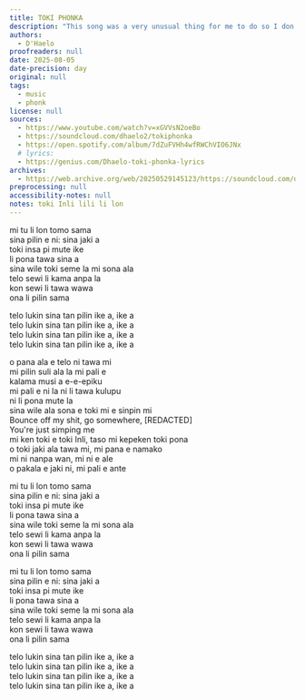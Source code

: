 ```yaml
---
title: TOKI PHONKA
description: "This song was a very unusual thing for me to do so I don't really want to release it on my standard platforms but it won't stop me from sharing it to you guys :D So there ya go, a phonk song in Toki Pona. Thanks to @prodstvrfire for the \"Ohio Dark Phonk\" production."
authors:
  - D'Haelo
proofreaders: null
date: 2025-08-05
date-precision: day
original: null
tags:
  - music
  - phonk
license: null
sources:
  - https://www.youtube.com/watch?v=xGVVsN2oeBo
  - https://soundcloud.com/dhaelo2/tokiphonka
  - https://open.spotify.com/album/7dZuFVHh4wfRWChVIO6JNx
  # lyrics:
  - https://genius.com/Dhaelo-toki-phonka-lyrics
archives:
  - https://web.archive.org/web/20250529145123/https://soundcloud.com/dhaelo2/tokiphonka
preprocessing: null
accessibility-notes: null
notes: toki Inli lili li lon
---
```


mi tu li lon tomo sama  
sina pilin e ni: sina jaki a  
toki insa pi mute ike  
li pona tawa sina a  
sina wile toki seme la mi sona ala  
telo sewi li kama anpa la  
kon sewi li tawa wawa  
ona li pilin sama

telo lukin sina tan pilin ike a, ike a  
telo lukin sina tan pilin ike a, ike a  
telo lukin sina tan pilin ike a, ike a  
telo lukin sina tan pilin ike a, ike a

o pana ala e telo ni tawa mi  
mi pilin suli ala la mi pali e   
kalama musi a e-e-epiku  
mi pali e ni la ni li tawa kulupu  
ni li pona mute la  
sina wile ala sona e toki mi e sinpin mi  
Bounce off my shit, go somewhere, [REDACTED]  
You're just simping me  
mi ken toki e toki Inli, taso mi kepeken toki pona  
o toki jaki ala tawa mi, mi pana e namako  
mi ni nanpa wan, mi ni e ale  
o pakala e jaki ni, mi pali e ante

mi tu li lon tomo sama  
sina pilin e ni: sina jaki a  
toki insa pi mute ike  
li pona tawa sina a  
sina wile toki seme la mi sona ala  
telo sewi li kama anpa la  
kon sewi li tawa wawa  
ona li pilin sama

mi tu li lon tomo sama  
sina pilin e ni: sina jaki a  
toki insa pi mute ike  
li pona tawa sina a  
sina wile toki seme la mi sona ala  
telo sewi li kama anpa la  
kon sewi li tawa wawa  
ona li pilin sama

telo lukin sina tan pilin ike a, ike a  
telo lukin sina tan pilin ike a, ike a  
telo lukin sina tan pilin ike a, ike a  
telo lukin sina tan pilin ike a, ike a